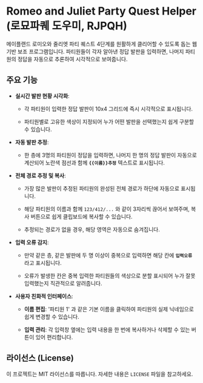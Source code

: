 # Romeo and Juliet Party Quest Helper (로묘파퀘 도우미, RJPQH)

메이플랜드 로미오와 줄리엣 파티 퀘스트 4단계를 원활하게 클리어할 수 있도록 돕는 웹 기반 보조 프로그램입니다. 
파티원들이 각자 알아낸 정답 발판을 입력하면, 나머지 파티원의 정답을 자동으로 추론하여 시각적으로 보여줍니다.

## 주요 기능

* **실시간 발판 현황 시각화**:

  * 각 파티원이 입력한 정답 발판이 10x4 그리드에 즉시 시각적으로 표시됩니다.

  * 파티원별로 고유한 색상이 지정되어 누가 어떤 발판을 선택했는지 쉽게 구분할 수 있습니다.

* **자동 발판 추정**:

  * 한 층에 3명의 파티원이 정답을 입력하면, 나머지 한 명의 정답 발판이 자동으로 계산되어 노란색 점선과 함께 **`{{이름}}추정`** 텍스트로 표시됩니다.

* **전체 경로 추정 및 복사**:

  * 가장 많은 발판이 추정된 파티원의 완성된 전체 경로가 하단에 자동으로 표시됩니다.

  * 해당 파티원의 이름과 함께 `123/412/...` 와 같이 3자리씩 끊어서 보여주며, 복사 버튼으로 쉽게 클립보드에 복사할 수 있습니다.

  * 추정되는 경로가 없을 경우, 해당 영역은 자동으로 숨겨집니다.

* **입력 오류 감지**:

  * 만약 같은 층, 같은 발판에 두 명 이상이 중복으로 입력하면 해당 칸에 **`입력오류`** 라고 표시됩니다.

  * 오류가 발생한 칸은 중복 입력한 파티원들의 색상으로 분할 표시되어 누가 잘못 입력했는지 직관적으로 알려줍니다.

* **사용자 친화적 인터페이스**:

  * **이름 편집**: '파티원 1' 과 같은 기본 이름을 클릭하여 파티원의 실제 닉네임으로 쉽게 변경할 수 있습니다.

  * **입력 관리**: 각 입력창 옆에는 입력 내용을 한 번에 복사하거나 삭제할 수 있는 버튼이 있어 편리합니다.

## 라이선스 (License)

이 프로젝트는 MIT 라이선스를 따릅니다. 자세한 내용은 `LICENSE` 파일을 참고하세요.
